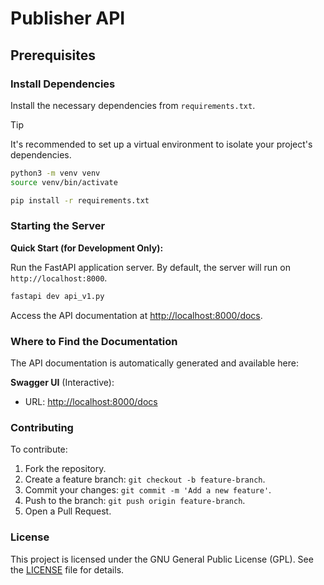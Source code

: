 # Publisher API

## Prerequisites

### Install Dependencies

Install the necessary dependencies from
`requirements.txt`. 

> [!TIP]
>
> It's recommended to set up a virtual environment to isolate your project's
> dependencies.

```bash
python3 -m venv venv
source venv/bin/activate
```

```bash
pip install -r requirements.txt
```

### Starting the Server

**Quick Start (for Development Only):**

   Run the FastAPI application server. By default, the server will run on `http://localhost:8000`.
   ```bash
  fastapi dev api_v1.py
   ```

  Access the API documentation at [http://localhost:8000/docs](http://localhost:8000/docs).



### Where to Find the Documentation

The API documentation is automatically generated and available here:

**Swagger UI** (Interactive):
   - URL: [http://localhost:8000/docs](http://localhost:8000/docs)
  

### Contributing

To contribute:

1. Fork the repository.
2. Create a feature branch: `git checkout -b feature-branch`.
3. Commit your changes: `git commit -m 'Add a new feature'`.
4. Push to the branch: `git push origin feature-branch`.
5. Open a Pull Request.

### License

This project is licensed under the GNU General Public License (GPL). See the [LICENSE](LICENSE) file for details.